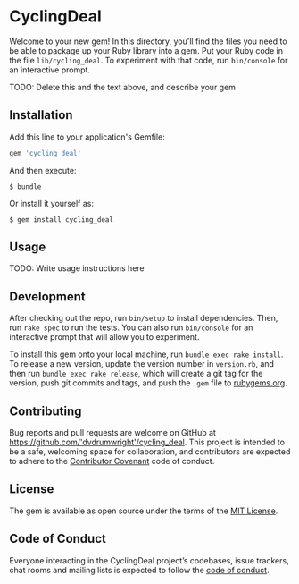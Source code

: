 # CyclingDeal

Welcome to your new gem! In this directory, you'll find the files you need to be able to package up your Ruby library into a gem. Put your Ruby code in the file `lib/cycling_deal`. To experiment with that code, run `bin/console` for an interactive prompt.

TODO: Delete this and the text above, and describe your gem

## Installation

Add this line to your application's Gemfile:

```ruby
gem 'cycling_deal'
```

And then execute:

    $ bundle

Or install it yourself as:

    $ gem install cycling_deal

## Usage

TODO: Write usage instructions here

## Development

After checking out the repo, run `bin/setup` to install dependencies. Then, run `rake spec` to run the tests. You can also run `bin/console` for an interactive prompt that will allow you to experiment.

To install this gem onto your local machine, run `bundle exec rake install`. To release a new version, update the version number in `version.rb`, and then run `bundle exec rake release`, which will create a git tag for the version, push git commits and tags, and push the `.gem` file to [rubygems.org](https://rubygems.org).

## Contributing

Bug reports and pull requests are welcome on GitHub at https://github.com/'dvdrumwright'/cycling_deal. This project is intended to be a safe, welcoming space for collaboration, and contributors are expected to adhere to the [Contributor Covenant](http://contributor-covenant.org) code of conduct.

## License

The gem is available as open source under the terms of the [MIT License](https://opensource.org/licenses/MIT).

## Code of Conduct

Everyone interacting in the CyclingDeal project’s codebases, issue trackers, chat rooms and mailing lists is expected to follow the [code of conduct](https://github.com/'dvdrumwright'/cycling_deal/blob/master/CODE_OF_CONDUCT.md).
